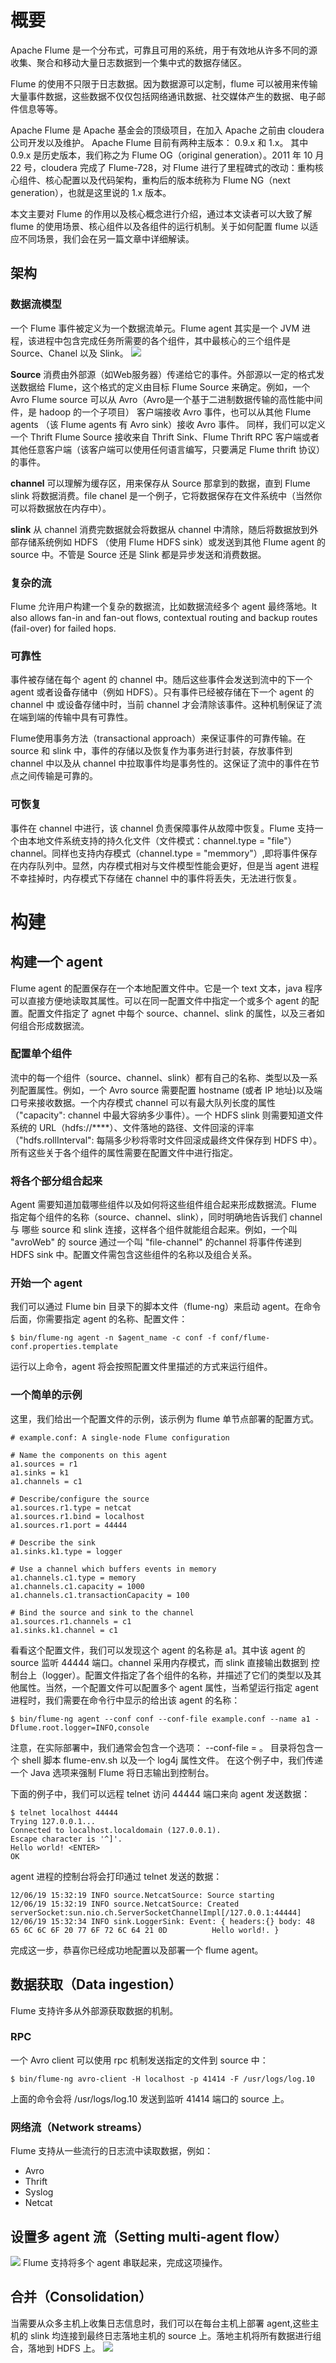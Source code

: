 # 概要
Apache Flume 是一个分布式，可靠且可用的系统，用于有效地从许多不同的源收集、聚合和移动大量日志数据到一个集中式的数据存储区。

Flume 的使用不只限于日志数据。因为数据源可以定制，flume 可以被用来传输大量事件数据，这些数据不仅仅包括网络通讯数据、社交媒体产生的数据、电子邮件信息等等。

Apache Flume 是 Apache 基金会的顶级项目，在加入 Apache 之前由 cloudera 公司开发以及维护。
Apache Flume 目前有两种主版本： 0.9.x 和 1.x。 其中 0.9.x 是历史版本，我们称之为 Flume OG（original generation）。2011 年 10 月 22 号，cloudera 完成了 Flume-728，对 Flume 进行了里程碑式的改动：重构核心组件、核心配置以及代码架构，重构后的版本统称为 Flume NG（next generation），也就是这里说的 1.x 版本。

本文主要对 Flume 的作用以及核心概念进行介绍，通过本文读者可以大致了解 flume 的使用场景、核心组件以及各组件的运行机制。关于如何配置 flume 以适应不同场景，我们会在另一篇文章中详细解读。

## 架构
### 数据流模型
一个 Flume 事件被定义为一个数据流单元。Flume agent 其实是一个 JVM 进程，该进程中包含完成任务所需要的各个组件，其中最核心的三个组件是 Source、Chanel 以及 Slink。
![][1]

**Source** 消费由外部源（如Web服务器）传递给它的事件。外部源以一定的格式发送数据给 Flume，这个格式的定义由目标 Flume Source 来确定。例如，一个 Avro Flume source 可以从 Avro（Avro是一个基于二进制数据传输的高性能中间件，是 hadoop 的一个子项目） 客户端接收 Avro 事件，也可以从其他 Flume agents （该 Flume agents 有 Avro sink）接收 Avro 事件。 同样，我们可以定义一个 Thrift Flume Source 接收来自 Thrift Sink、Flume Thrift RPC 客户端或者其他任意客户端（该客户端可以使用任何语言编写，只要满足 Flume thrift 协议）的事件。

**channel** 可以理解为缓存区，用来保存从 Source 那拿到的数据，直到 Flume slink 将数据消费。file chanel 是一个例子，它将数据保存在文件系统中（当然你可以将数据放在内存中）。

**slink** 从 channel 消费完数据就会将数据从 channel 中清除，随后将数据放到外部存储系统例如 HDFS （使用 Flume HDFS sink）或发送到其他 Flume agent 的 source 中。不管是 Source 还是 Slink 都是异步发送和消费数据。

### 复杂的流
Flume 允许用户构建一个复杂的数据流，比如数据流经多个 agent 最终落地。It also allows fan-in and fan-out flows, contextual routing and backup routes (fail-over) for failed hops.

### 可靠性
事件被存储在每个 agent 的 channel 中。随后这些事件会发送到流中的下一个 agent 或者设备存储中（例如 HDFS）。只有事件已经被存储在下一个 agent 的 channel 中 或设备存储中时，当前 channel 才会清除该事件。这种机制保证了流在端到端的传输中具有可靠性。

Flume使用事务方法（transactional approach）来保证事件的可靠传输。在 source 和 slink 中，事件的存储以及恢复作为事务进行封装，存放事件到 channel 中以及从 channel 中拉取事件均是事务性的。这保证了流中的事件在节点之间传输是可靠的。

### 可恢复
事件在 channel 中进行，该 channel 负责保障事件从故障中恢复。Flume 支持一个由本地文件系统支持的持久化文件（文件模式：channel.type = "file"） channel。同样也支持内存模式（channel.type = "memmory"）,即将事件保存在内存队列中。显然，内存模式相对与文件模型性能会更好，但是当 agent 进程不幸挂掉时，内存模式下存储在 channel 中的事件将丢失，无法进行恢复。

# 构建

## 构建一个 agent
Flume agent 的配置保存在一个本地配置文件中。它是一个 text 文本，java 程序可以直接方便地读取其属性。可以在同一配置文件中指定一个或多个 agent 的配置。配置文件指定了 agnet 中每个 source、channel、slink 的属性，以及三者如何组合形成数据流。

### 配置单个组件
流中的每一个组件（source、channel、slink）都有自己的名称、类型以及一系列配置属性。例如，一个 Avro source 需要配置 hostname (或者 IP 地址)以及端口号来接收数据。一个内存模式 channel 可以有最大队列长度的属性（"capacity": channel 中最大容纳多少事件）。一个 HDFS slink 则需要知道文件系统的 URL（hdfs://****）、文件落地的路径、文件回滚的评率（"hdfs.rollInterval": 每隔多少秒将零时文件回滚成最终文件保存到 HDFS 中）。所有这些关于各个组件的属性需要在配置文件中进行指定。

### 将各个部分组合起来
Agent 需要知道加载哪些组件以及如何将这些组件组合起来形成数据流。Flume 指定每个组件的名称（source、channel、slink），同时明确地告诉我们 channel 与 哪些 source 和 slink 连接，这样各个组件就能组合起来。例如，一个叫 "avroWeb" 的 source 通过一个叫 "file-channel" 的channel 将事件传递到 HDFS sink 中。配置文件需包含这些组件的名称以及组合关系。

### 开始一个 agent
我们可以通过 Flume bin 目录下的脚本文件（flume-ng）来启动 agent。在命令后面，你需要指定 agent 的名称、配置文件：

```
$ bin/flume-ng agent -n $agent_name -c conf -f conf/flume-conf.properties.template
```

运行以上命令，agent 将会按照配置文件里描述的方式来运行组件。

### 一个简单的示例
这里，我们给出一个配置文件的示例，该示例为 flume 单节点部署的配置方式。

```
# example.conf: A single-node Flume configuration

# Name the components on this agent
a1.sources = r1
a1.sinks = k1
a1.channels = c1

# Describe/configure the source
a1.sources.r1.type = netcat
a1.sources.r1.bind = localhost
a1.sources.r1.port = 44444

# Describe the sink
a1.sinks.k1.type = logger

# Use a channel which buffers events in memory
a1.channels.c1.type = memory
a1.channels.c1.capacity = 1000
a1.channels.c1.transactionCapacity = 100

# Bind the source and sink to the channel
a1.sources.r1.channels = c1
a1.sinks.k1.channel = c1
```

看看这个配置文件，我们可以发现这个 agent 的名称是 a1。其中该 agent 的 source 监听 44444 端口。channel 采用内存模式，而 slink 直接输出数据到 控制台上（logger）。配置文件指定了各个组件的名称，并描述了它们的类型以及其他属性。当然，一个配置文件可以配置多个 agent 属性，当希望运行指定 agent 进程时，我们需要在命令行中显示的给出该 agent 的名称：

```
$ bin/flume-ng agent --conf conf --conf-file example.conf --name a1 -Dflume.root.logger=INFO,console
```
注意，在实际部署中，我们通常会包含一个选项： --conf-file = <conf-dir>。 <conf-dir> 目录将包含一个 shell 脚本 flume-env.sh 以及一个 log4j 属性文件。 在这个例子中，我们传递一个 Java 选项来强制 Flume 将日志输出到控制台。

下面的例子中，我们可以远程 telnet 访问 44444 端口来向 agent 发送数据：
```
$ telnet localhost 44444
Trying 127.0.0.1...
Connected to localhost.localdomain (127.0.0.1).
Escape character is '^]'.
Hello world! <ENTER>
OK
```

agent 进程的控制台将会打印通过 telnet 发送的数据：
```
12/06/19 15:32:19 INFO source.NetcatSource: Source starting
12/06/19 15:32:19 INFO source.NetcatSource: Created serverSocket:sun.nio.ch.ServerSocketChannelImpl[/127.0.0.1:44444]
12/06/19 15:32:34 INFO sink.LoggerSink: Event: { headers:{} body: 48 65 6C 6C 6F 20 77 6F 72 6C 64 21 0D          Hello world!. }
```

完成这一步，恭喜你已经成功地配置以及部署一个 flume agent。

## 数据获取（Data ingestion）
Flume 支持许多从外部源获取数据的机制。
### RPC
一个 Avro client 可以使用 rpc 机制发送指定的文件到 source 中：
```
$ bin/flume-ng avro-client -H localhost -p 41414 -F /usr/logs/log.10
```
上面的命令会将 /usr/logs/log.10 发送到监听 41414 端口的 source 上。

### 网络流（Network streams）
Flume 支持从一些流行的日志流中读取数据，例如：
* Avro
* Thrift
* Syslog
* Netcat
## 设置多 agent 流（Setting multi-agent flow）
![][2]
Flume 支持将多个 agent 串联起来，完成这项操作。

## 合并（Consolidation）
当需要从众多主机上收集日志信息时，我们可以在每台主机上部署 agent,这些主机的 slink 均连接到最终日志落地主机的 source 上。落地主机将所有数据进行组合，落地到 HDFS 上。
![][3]









[1]: http://flume.apache.org/_images/UserGuide_image00.png
[2]: http://flume.apache.org/_images/UserGuide_image03.png
[3]: http://flume.apache.org/_images/UserGuide_image02.png



